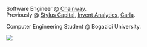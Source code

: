 Software Engineer @ <a href="https://www.chainway.xyz/"> Chainway</a>. 
<br>Previously  @  <a href="https://www.styluscapital.com/"> Stylus Capital</a>, <a href="https://www.inventanalytics.com/"> Invent Analytics</a>, <a href="https://www.rentcarla.com/"> Carla</a>.<br> 

Computer Engineering Student @ Bogazici University.

<a href="https://github.com/antonkomarev/github-profile-views-counter">
    <img src="https://komarev.com/ghpvc/?username=omertalib42">
</a>
